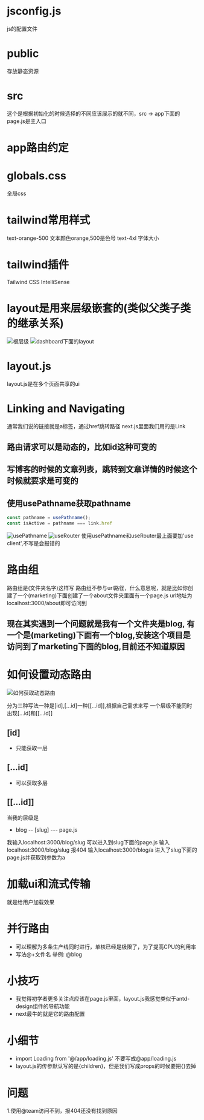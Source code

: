 # jsconfig.js
js的配置文件

# public
存放静态资源

# src
这个是根据初始化的时候选择的不同应该展示的就不同，src -> app下面的page.js是主入口

# app路由约定

# globals.css
全局css

# tailwind常用样式
text-orange-500  文本颜色orange,500是色号 
text-4xl 字体大小

# tailwind插件
Tailwind CSS IntelliSense


# layout是用来层级嵌套的(类似父类子类的继承关系)

![根层级](./图片/1.png)
![dashboard下面的layout](./图片/2.png)

# layout.js
layout.js是在多个页面共享的ui

# Linking and Navigating
通常我们说的链接就是a标签，通过href跳转路径
next.js里面我们用的是Link

## 路由请求可以是动态的，比如id这种可变的
## 写博客的时候的文章列表，跳转到文章详情的时候这个时候就要求是可变的
## 使用usePathname获取pathname
```javascript
const pathname = usePathname();
const isActive = pathname === link.href
```
![usePathname](./图片/3.png)
![useRouter](./图片/4.png)
使用usePathname和useRouter最上面要加'use client',不写是会报错的

# 路由组
路由组是(文件夹名字)这样写
路由组不参与url路径，什么意思呢，就是比如你创建了一个(marketing)下面创建了一个about文件夹里面有一个page.js  url地址为localhost:3000/about即可访问到

## 现在其实遇到一个问题就是我有一个文件夹是blog, 有一个是(marketing)下面有一个blog,安装这个项目是访问到了marketing下面的blog,目前还不知道原因


# 如何设置动态路由
![如何获取动态路由](./图片/5.png)

分为三种写法一种是[id],[...id]一种[[...id]],根据自己需求来写
一个层级不能同时出现[...id]和[[...id]]


## [id]
* 只能获取一层
## [...id]
* 可以获取多层
## [[...id]]


当我的层级是
- blog
-- [slug]
--- page.js

我输入localhost:3000/blog/slug 可以进入到slug下面的page.js
输入localhost:3000/blog/slug 报404
输入localhost:3000/blog/a 进入了slug下面的page.js并获取到参数为a

# 加载ui和流式传输
就是给用户加载效果

# 并行路由
* 可以理解为多条生产线同时进行，单核已经是极限了，为了提高CPU的利用率
* 写法@+文件名  举例: @blog

# 小技巧
* 我觉得初学者更多关注点应该在page.js里面，layout.js我感觉类似于antd-design组件的导航功能
* next最牛的就是它的路由配置


# 小细节
* import Loading from '@/app/loading.js'  不要写成@app/loading.js
* layout.js的传参默认写的是{children}，但是我们写成props的时候要把{}去掉


# 问题
1.使用@team访问不到，报404还没有找到原因

